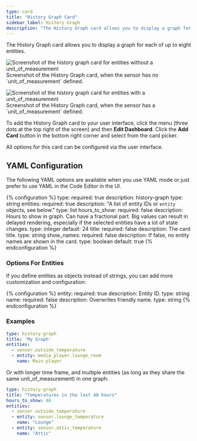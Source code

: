 ```yaml
---
type: card
title: "History Graph Card"
sidebar_label: History Graph
description: "The History Graph card allows you to display a graph for each of the entities listed."
---
```


The History Graph card allows you to display a graph for each of up to eight entities.

<p class='img'>
<img src='/images/dashboards/history_graph.png' alt='Screenshot of the history graph card for entities without a unit_of_measurement'>
Screenshot of the History Graph card, when the sensor has no `unit_of_measurement` defined.
</p>

<p class='img'>
<img src='/images/dashboards/history_graph_lines.png' alt='Screenshot of the history graph card for entities with a unit_of_measurement'>
Screenshot of the History Graph card, when the sensor has a `unit_of_measurement` defined.
</p>

To add the History Graph card to your user interface, click the menu (three dots at the top right of the screen) and then **Edit Dashboard**. Click the **Add Card** button in the bottom right corner and select from the card picker.

All options for this card can be configured via the user interface.

## YAML Configuration

The following YAML options are available when you use YAML mode or just prefer to use YAML in the Code Editor in the UI.

{% configuration %}
type:
  required: true
  description: history-graph
  type: string
entities:
  required: true
  description: "A list of entity IDs or `entity` objects, see below."
  type: list
hours_to_show:
  required: false
  description: Hours to show in graph. Can have a fractional part. Big values can result in delayed rendering, especially if the selected entities have a lot of state changes.
  type: integer
  default: 24
title:
  required: false
  description: The card title.
  type: string
show_names:
  required: false
  description: If false, no entity names are shown in the card.
  type: boolean
  default: true
{% endconfiguration %}

### Options For Entities

If you define entities as objects instead of strings, you can add more customization and configuration:

{% configuration %}
entity:
  required: true
  description: Entity ID.
  type: string
name:
  required: false
  description: Overwrites friendly name.
  type: string
{% endconfiguration %}

### Examples

```yaml
type: history-graph
title: 'My Graph'
entities:
  - sensor.outside_temperature
  - entity: media_player.lounge_room
    name: Main player
```

Or with longer time frame, and multiple entities (as long as they share the same unit_of_measurement) in one graph:

```yaml
type: history-graph
title: "Temperatures in the last 48 hours"
hours_to_show: 48
entities:
  - sensor.outside_temperature
  - entity: sensor.lounge_temperature
    name: "Lounge"
  - entity: sensor.attic_temperature
    name: "Attic"
```
